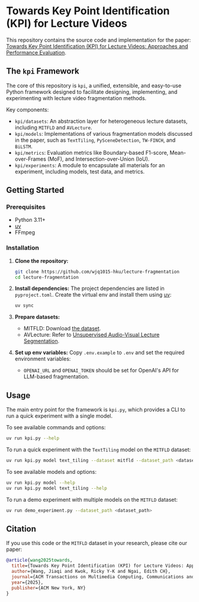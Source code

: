 # Towards Key Point Identification (KPI) for Lecture Videos

This repository contains the source code and implementation for the paper: [Towards Key Point Identification (KPI) for Lecture Videos: Approaches and Performance Evaluation](https://dl.acm.org/doi/10.1145/3746640).

## The `kpi` Framework

The core of this repository is `kpi`, a unified, extensible, and easy-to-use Python framework designed to facilitate designing, implementing, and experimenting with lecture video fragmentation methods.

Key components:

- `kpi/datasets`: An abstraction layer for heterogeneous lecture datasets, including `MITFLD` and `AVLecture`.
- `kpi/models`: Implementations of various fragmentation models discussed in the paper, such as `TextTiling`, `PySceneDetection`, `TW-FINCH`, and `BiLSTM`.
- `kpi/metrics`: Evaluation metrics like Boundary-based F1-score, Mean-over-Frames (MoF), and Intersection-over-Union (IoU).
- `kpi/experiments`: A module to encapsulate all materials for an experiment, including models, test data, and metrics.

## Getting Started

### Prerequisites

- Python 3.11+
- [uv](https://docs.astral.sh/uv/)
- FFmpeg

### Installation

1.  **Clone the repository:**

    ```bash
    git clone https://github.com/wjq1015-hku/lecture-fragmentation
    cd lecture-fragmentation
    ```

2.  **Install dependencies:**
    The project dependencies are listed in `pyproject.toml`. Create the virtual env and install them using [uv](https://docs.astral.sh/uv/):

    ```bash
    uv sync
    ```

3.  **Prepare datasets:**

    - MITFLD: Download [the dataset](https://huggingface.co/datasets/robotwang/MITFLD).
    - AVLecture: Refer to [Unsupervised Audio-Visual Lecture Segmentation](https://arxiv.org/abs/2210.16644).

4.  **Set up env variables:**
    Copy `.env.example` to `.env` and set the required environment variables:
    - `OPENAI_URL` and `OPENAI_TOKEN` should be set for OpenAI's API for LLM-based fragmentation.

## Usage

The main entry point for the framework is `kpi.py`, which provides a CLI to run a quick experiment with a single model.

To see available commands and options:

```bash
uv run kpi.py --help
```

To run a quick experiment with the `TextTiling` model on the `MITFLD` dataset:

```bash
uv run kpi.py model text_tiling --dataset mitfld --dataset_path <dataset_path> --k 14 --policy top_k --win_type text --win_size 120 --win_step 20 --feat_type sen_embed
```

To see available models and options:

```bash
uv run kpi.py model --help
uv run kpi.py model text_tiling --help

```

To run a demo experiment with multiple models on the `MITFLD` dataset:

```bash
uv run demo_experiment.py --dataset_path <dataset_path>
```

## Citation

If you use this code or the `MITFLD` dataset in your research, please cite our paper:

```bibtex
@article{wang2025towards,
  title={Towards Key Point Identification (KPI) for Lecture Videos: Approaches and Performance Evaluation},
  author={Wang, Jiaqi and Kwok, Ricky Y-K and Ngai, Edith CH},
  journal={ACM Transactions on Multimedia Computing, Communications and Applications},
  year={2025},
  publisher={ACM New York, NY}
}
```
